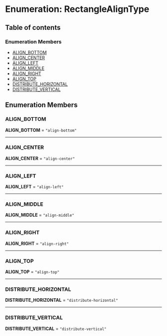 # Enumeration: RectangleAlignType

## Table of contents

### Enumeration Members

* [ALIGN\_BOTTOM](/auto-docs/fixed-layout-editor/enums/RectangleAlignType.md#align_bottom)
* [ALIGN\_CENTER](/auto-docs/fixed-layout-editor/enums/RectangleAlignType.md#align_center)
* [ALIGN\_LEFT](/auto-docs/fixed-layout-editor/enums/RectangleAlignType.md#align_left)
* [ALIGN\_MIDDLE](/auto-docs/fixed-layout-editor/enums/RectangleAlignType.md#align_middle)
* [ALIGN\_RIGHT](/auto-docs/fixed-layout-editor/enums/RectangleAlignType.md#align_right)
* [ALIGN\_TOP](/auto-docs/fixed-layout-editor/enums/RectangleAlignType.md#align_top)
* [DISTRIBUTE\_HORIZONTAL](/auto-docs/fixed-layout-editor/enums/RectangleAlignType.md#distribute_horizontal)
* [DISTRIBUTE\_VERTICAL](/auto-docs/fixed-layout-editor/enums/RectangleAlignType.md#distribute_vertical)

## Enumeration Members

### ALIGN\_BOTTOM

**ALIGN\_BOTTOM** = `"align-bottom"`

***

### ALIGN\_CENTER

**ALIGN\_CENTER** = `"align-center"`

***

### ALIGN\_LEFT

**ALIGN\_LEFT** = `"align-left"`

***

### ALIGN\_MIDDLE

**ALIGN\_MIDDLE** = `"align-middle"`

***

### ALIGN\_RIGHT

**ALIGN\_RIGHT** = `"align-right"`

***

### ALIGN\_TOP

**ALIGN\_TOP** = `"align-top"`

***

### DISTRIBUTE\_HORIZONTAL

**DISTRIBUTE\_HORIZONTAL** = `"distribute-horizontal"`

***

### DISTRIBUTE\_VERTICAL

**DISTRIBUTE\_VERTICAL** = `"distribute-vertical"`
